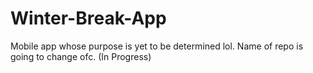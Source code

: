 # Winter-Break-App
Mobile app whose purpose is yet to be determined lol. Name of repo is going to change ofc. (In Progress)
